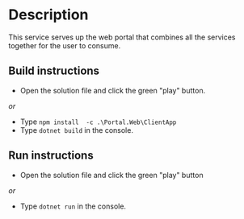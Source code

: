 # Description

This service serves up the web portal that combines all the services together for the user to consume.

## Build instructions
- Open the solution file and click the green "play" button.

*or*

- Type `npm install  -c .\Portal.Web\ClientApp`
- Type `dotnet build` in the console.

## Run instructions
- Open the solution file and click the green "play" button

*or*

- Type `dotnet run` in the console.